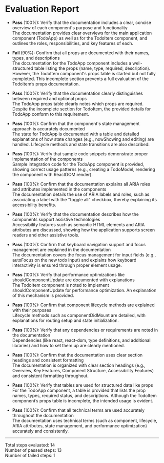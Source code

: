 # Evaluation Report

- **Pass** (100%): Verify that the documentation includes a clear, concise overview of each component's purpose and functionality  
  The documentation provides clear overviews for the main application component (TodoApp) as well as for the TodoItem component, and outlines the roles, responsibilities, and key features of each.

- **Fail** (90%): Confirm that all props are documented with their names, types, and descriptions  
  The documentation for the TodoApp component includes a well-structured table listing the props (name, type, required, description). However, the TodoItem component's props table is started but not fully completed. This incomplete section prevents a full evaluation of the TodoItem’s props documentation.

- **Pass** (100%): Verify that the documentation clearly distinguishes between required and optional props  
  The TodoApp props table clearly notes which props are required. Despite the incomplete section for TodoItem, the provided details for TodoApp conform to this requirement.

- **Pass** (100%): Confirm that the component's state management approach is accurately documented  
  The state for TodoApp is documented with a table and detailed explanations of how state changes (e.g., nowShowing and editing) are handled. Lifecycle methods and state transitions are also described.

- **Pass** (100%): Verify that sample code snippets demonstrate proper implementation of the components  
  Sample integration code for the TodoApp component is provided, showing correct usage patterns (e.g., creating a TodoModel, rendering the component with ReactDOM.render).

- **Pass** (100%): Confirm that the documentation explains all ARIA roles and attributes implemented in the components  
  The documentation details the use of ARIA labels and roles, such as associating a label with the "toggle all" checkbox, thereby explaining its accessibility benefits.

- **Pass** (100%): Verify that the documentation describes how the components support assistive technologies  
  Accessibility features such as semantic HTML elements and ARIA attributes are discussed, showing how the application supports screen readers and other assistive tools.

- **Pass** (100%): Confirm that keyboard navigation support and focus management are explained in the documentation  
  The documentation covers the focus management for input fields (e.g., autoFocus on the new todo input) and explains how keyboard interactivity is ensured through proper element usage.

- **Pass** (100%): Verify that performance optimizations like shouldComponentUpdate are documented with explanations  
  The TodoItem component is noted to implement shouldComponentUpdate for performance optimization. An explanation of this mechanism is provided.

- **Pass** (100%): Confirm that component lifecycle methods are explained with their purposes  
  Lifecycle methods such as componentDidMount are detailed, with explanations for routing setup and state initialization.

- **Pass** (100%): Verify that any dependencies or requirements are noted in the documentation  
  Dependencies (like react, react-dom, type definitions, and additional libraries) and how to set them up are clearly mentioned.

- **Pass** (100%): Confirm that the documentation uses clear section headings and consistent formatting  
  The documentation is organized with clear section headings (e.g., Overview, Key Features, Component Structure, Accessibility Features) and consistent formatting throughout.

- **Pass** (100%): Verify that tables are used for structured data like props  
  For the TodoApp component, a table is provided that lists the prop names, types, required status, and descriptions. Although the TodoItem component’s props table is incomplete, the intended usage is evident.

- **Pass** (100%): Confirm that all technical terms are used accurately throughout the documentation  
  The documentation uses technical terms (such as component, lifecycle, ARIA attributes, state management, and performance optimization) accurately and consistently.

---

Total steps evaluated: 14  
Number of passed steps: 13  
Number of failed steps: 1